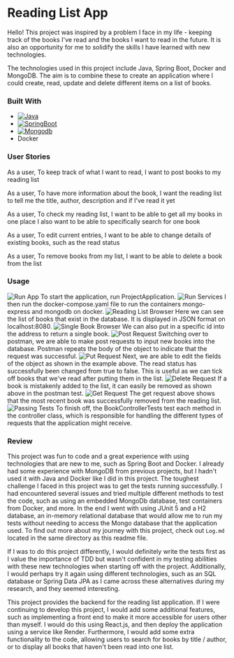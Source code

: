 # Reading List App

Hello! This project was inspired by a problem I face in my life - keeping track of the books I've read and the books I 
want to read in the future. It is also an opportunity for me to solidify the skills I have learned with new technologies.

The technologies used in this project include Java, Spring Boot, Docker and MongoDB. The aim is to combine these to create
an application where I could create, read, update and delete different items on a list of books. 


### Built With

* [![Java][Java.com]][Java-url]
* [![SpringBoot][spring.io/projects/spring-boot.com]][springboot-url]
* [![Mongodb][Mongodb.com]][Mongodb-url]
* Docker

### User Stories
As a user, 
To keep track of what I want to read,
I want to post books to my reading list 

As a user,
To have more information about the book,
I want the reading list to tell me the title, author, description and if I've read it yet

As a user,
To check my reading list,
I want to be able to get all my books in one place
I also want to be able to specifically search for one book 

As a user, 
To edit current entries,
I want to be able to change details of existing books, such as the read status

As a user, 
To remove books from my list, 
I want to be able to delete a book from the list

### Usage
![Run App](reading_list_screenshots/RunApp.png?raw=true)
To start the application, run ProjectApplication.
![Run Services](reading_list_screenshots/RunServices.png?raw=true)
I then run the docker-compose.yaml file to run the containers mongo-express and mongodb on docker. 
![Reading List Browser](reading_list_screenshots/ReadingListBrowser.png?raw=true)
Here we can see the list of books that exist in the database. It is displayed in JSON format on localhost:8080.
![Single Book Browser](reading_list_screenshots/SingleBookBrowser.png?raw=true)
We can also put in a specific id into the address to return a single book.
![Post Request](reading_list_screenshots/PostReq.png?raw=true)
Switching over to postman, we are able to make post requests to input new books into the database. Postman repeats
the body of the object to indicate that the request was successful.
![Put Request](reading_list_screenshots/PutReq.png?raw=true)
Next, we are able to edit the fields of the object as shown in the example above. The read status has successfully been 
changed from true to false. This is useful as we can tick off books that we've read after putting them in the list. 
![Delete Request](reading_list_screenshots/DelReq.png?raw=true)
If a book is mistakenly added to the list, it can easily be removed as shown above in the postman test. 
![Get Request](reading_list_screenshots/GetReq.png?raw=true)
The get request above shows that the most recent book was successfully removed from the reading list. 
![Passing Tests](reading_list_screenshots/PassingTests.png?raw=true)
To finish off, the BookControllerTests test each method in the controller class, which is responsible for handling the different 
types of requests that the application might receive. 

### Review
This project was fun to code and a great experience with using technologies that are new to me, such as Spring Boot and
Docker. I already had some experience with MongoDB from previous projects, but I hadn't used it with Java and Docker like
I did in this project. The toughest challenge I faced in this project was to get the tests running successfully. I had
encountered several issues and tried multiple different methods to test the code, such as using an embedded MongoDb database,
test containers from Docker, and more. In the end I went with using JUnit 5 and a H2 database, an in-memory relational
database that would allow me to run my tests without needing to access the Mongo database that the application used. To
find out more about my journey with this project, check out `Log.md` located in the same directory as this readme file.

If I was to do this project differently, I would definitely write the tests first as I value the importance of TDD but 
wasn't confident in my testing abilities with these new technologies when starting off with the project. Additionally,
I would perhaps try it again using different technologies, such as an SQL database or Spring Data JPA as I came across
these alternatives during my research, and they seemed interesting. 

This project provides the backend for the reading list application. If I were continuing to develop this project, I would
add some additional features, such as implementing a front end to make it more accessible for users other than myself. I
would do this using React.js, and then deploy the application using a service like Render. Furthermore, I would add some 
extra functionality to the code, allowing users to search for books by title / author, or to display all books that haven't 
been read into one list. 





 <!-- MARKDOWN LINKS & IMAGES -->
<!-- https://www.markdownguide.org/basic-syntax/#reference-style-links -->
[linkedin-shield]: https://img.shields.io/badge/-LinkedIn-black.svg?style=for-the-badge&logo=linkedin&colorB=555
[linkedin-url]: https://linkedin.com/in/linkedin_username
[Mongodb.com]:https://img.shields.io/badge/MongoDB-4EA94B?style=for-the-badge&logo=mongodb&logoColor=white
[Mongodb-url]: https://www.mongodb.com/
[spring.io/projects/spring-boot.com]:https://img.shields.io/badge/Spring-6DB33F?style=for-the-badge&logo=spring&logoColor=white
[springboot-url]: https://spring.io/projects/spring-boot
[Docker.com]:https://img.shields.io/badge/MongoDB-4EA94B?style=for-the-badge&logo=mongodb&logoColor=white
[Docker-url]: https://www.docker.com/
[Java.com]:https://img.shields.io/badge/Java-ED8B00?style=for-the-badge&logo=java&logoColor=white
[Java-url]: https://www.java.com/en/

